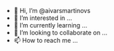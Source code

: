- 👋 Hi, I’m @aivarsmartinovs
- 👀 I’m interested in ...
- 🌱 I’m currently learning ...
- 💞️ I’m looking to collaborate on ...
- 📫 How to reach me ...

<!---
aivarsmartinovs/aivarsmartinovs is a ✨ special ✨ repository because its `README.md` (this file) appears on your GitHub profile.
You can click the Preview link to take a look at your changes.
--->
